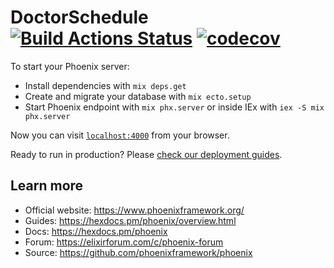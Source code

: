 # DoctorSchedule [![Build Actions Status](https://github.com/adrianomota/doctor_schedule/workflows/elixir/badge.svg)](https://github.com/adrianomota/doctor_schedule/actions) [![codecov](https://codecov.io/gh/adrianomota/doctor_schedule/branch/main/graph/badge.svg?token=mRPaIzO3gj)](https://codecov.io/gh/adrianomota/doctor_schedule)



To start your Phoenix server:

  * Install dependencies with `mix deps.get`
  * Create and migrate your database with `mix ecto.setup`
  * Start Phoenix endpoint with `mix phx.server` or inside IEx with `iex -S mix phx.server`

Now you can visit [`localhost:4000`](http://localhost:4000) from your browser.

Ready to run in production? Please [check our deployment guides](https://hexdocs.pm/phoenix/deployment.html).

## Learn more

  * Official website: https://www.phoenixframework.org/
  * Guides: https://hexdocs.pm/phoenix/overview.html
  * Docs: https://hexdocs.pm/phoenix
  * Forum: https://elixirforum.com/c/phoenix-forum
  * Source: https://github.com/phoenixframework/phoenix
